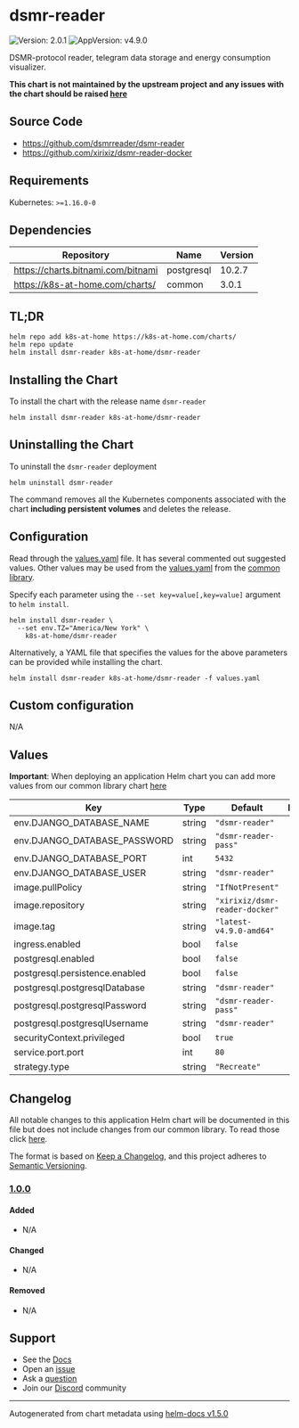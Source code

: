# dsmr-reader

![Version: 2.0.1](https://img.shields.io/badge/Version-2.0.1-informational?style=flat-square) ![AppVersion: v4.9.0](https://img.shields.io/badge/AppVersion-v4.9.0-informational?style=flat-square)

DSMR-protocol reader, telegram data storage and energy consumption visualizer.

**This chart is not maintained by the upstream project and any issues with the chart should be raised [here](https://github.com/k8s-at-home/charts/issues/new/choose)**

## Source Code

* <https://github.com/dsmrreader/dsmr-reader>
* <https://github.com/xirixiz/dsmr-reader-docker>

## Requirements

Kubernetes: `>=1.16.0-0`

## Dependencies

| Repository | Name | Version |
|------------|------|---------|
| https://charts.bitnami.com/bitnami | postgresql | 10.2.7 |
| https://k8s-at-home.com/charts/ | common | 3.0.1 |

## TL;DR

```console
helm repo add k8s-at-home https://k8s-at-home.com/charts/
helm repo update
helm install dsmr-reader k8s-at-home/dsmr-reader
```

## Installing the Chart

To install the chart with the release name `dsmr-reader`

```console
helm install dsmr-reader k8s-at-home/dsmr-reader
```

## Uninstalling the Chart

To uninstall the `dsmr-reader` deployment

```console
helm uninstall dsmr-reader
```

The command removes all the Kubernetes components associated with the chart **including persistent volumes** and deletes the release.

## Configuration

Read through the [values.yaml](./values.yaml) file. It has several commented out suggested values.
Other values may be used from the [values.yaml](../common/values.yaml) from the [common library](../common).

Specify each parameter using the `--set key=value[,key=value]` argument to `helm install`.

```console
helm install dsmr-reader \
  --set env.TZ="America/New York" \
    k8s-at-home/dsmr-reader
```

Alternatively, a YAML file that specifies the values for the above parameters can be provided while installing the chart.

```console
helm install dsmr-reader k8s-at-home/dsmr-reader -f values.yaml
```

## Custom configuration

N/A

## Values

**Important**: When deploying an application Helm chart you can add more values from our common library chart [here](https://github.com/k8s-at-home/library-charts/tree/main/charts/stable/common/)

| Key | Type | Default | Description |
|-----|------|---------|-------------|
| env.DJANGO_DATABASE_NAME | string | `"dsmr-reader"` |  |
| env.DJANGO_DATABASE_PASSWORD | string | `"dsmr-reader-pass"` |  |
| env.DJANGO_DATABASE_PORT | int | `5432` |  |
| env.DJANGO_DATABASE_USER | string | `"dsmr-reader"` |  |
| image.pullPolicy | string | `"IfNotPresent"` |  |
| image.repository | string | `"xirixiz/dsmr-reader-docker"` |  |
| image.tag | string | `"latest-v4.9.0-amd64"` |  |
| ingress.enabled | bool | `false` |  |
| postgresql.enabled | bool | `false` |  |
| postgresql.persistence.enabled | bool | `false` |  |
| postgresql.postgresqlDatabase | string | `"dsmr-reader"` |  |
| postgresql.postgresqlPassword | string | `"dsmr-reader-pass"` |  |
| postgresql.postgresqlUsername | string | `"dsmr-reader"` |  |
| securityContext.privileged | bool | `true` |  |
| service.port.port | int | `80` |  |
| strategy.type | string | `"Recreate"` |  |

## Changelog

All notable changes to this application Helm chart will be documented in this file but does not include changes from our common library. To read those click [here](https://github.com/k8s-at-home/library-charts/tree/main/charts/stable/common#changelog).

The format is based on [Keep a Changelog](https://keepachangelog.com/en/1.0.0/), and this project adheres to [Semantic Versioning](https://semver.org/spec/v2.0.0.html).

### [1.0.0]

#### Added

- N/A

#### Changed

- N/A

#### Removed

- N/A

[1.0.0]: #1.0.0

## Support

- See the [Docs](https://docs.k8s-at-home.com/our-helm-charts/getting-started/)
- Open an [issue](https://github.com/k8s-at-home/charts/issues/new/choose)
- Ask a [question](https://github.com/k8s-at-home/organization/discussions)
- Join our [Discord](https://discord.gg/sTMX7Vh) community

----------------------------------------------
Autogenerated from chart metadata using [helm-docs v1.5.0](https://github.com/norwoodj/helm-docs/releases/v1.5.0)